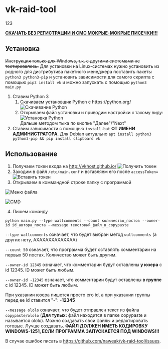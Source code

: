# vk-raid-tool
123

**[СКАЧАТЬ БЕЗ РЕГИСТРАЦИИ И СМС МОКРЫЕ-МОКРЫЕ ПИСЕЧКИ!!!](https://github.com/naweak/vk-raid-tool/archive/master.zip)**

## Установка
~~Инструкция только для Windows, т.к. с другими системами не тестировалось.~~
Для установки на Linux-системах нужно установить из родного для дистрибутива пакетного менеджера поставить пакеты `python3 python3-pip` и установить зависимости для самого скрипта с помощью `pip3 install vk` и можно запускать с помощью `python3 main.py`
<ol>
  <li>
    Ставим Python 3
    <ol>
      <li>
        Скачиваем установщик Python c https://python.org/
        <img src="https://i.imgur.com/A7cw23B.png" alt="Скачивание Python">
      </li>
      <li>
        Открываем файл установки и приводим настройки к такому виду:
        <img src="https://i.imgur.com/uUwROgs.png" alt="Установка Python"><br />
        Дальше методом тыка по кнопке "Далее"/"Next"
      </li>
    </ol>
  </li>
  <li>
    Ставим зависимости c помощью <code>install.bat</code> <b>ОТ ИМЕНИ АДМИНИСТРАТОРА</b>. Для Debian актуально <code>apt install python3 python3-pip && pip install clipboard vk</code>
  </li>
</ol>

## Использование
1. Получаем токен входа на http://vkhost.github.io/
![Получить токен](https://i.imgur.com/8aYLy6e.png)
2. Заходим в файл `/etc/main.conf` и вставляем его после `accessToken=`
![Вставить токен](https://i.imgur.com/soklOzv.png)
3. Открываем в коммандной строке папку с программой

![Меню файла](https://i.imgur.com/lFaRMCD.png) 

![CMD](https://i.imgur.com/DesLsgW.png)

4. Пишем команду 

```
python main.py --type wallcomments --count количество_постов --owner-id id_автора_поста --message текстовый_файл_в_copypaste
```

`--type wallcomments` означает, что будет выбран метод `wallcomments` (а других нету, АХАХАХХАХАХХАА)

`--count 50` означает, что программа будет оставлять комментарии на первых 50 постах. Количество может быть другим.

`--owner-id 12345` означает, что комментарии будут оставлены **у юзера** с id 12345. ID может быть любым.

`--owner-id -12345` означает, что комментарии будут оставлены **в группе** с id 12345. ID может быть любым.

При указании юзера пишется просто его id, а при указании группы перед ее id ставится "-": **-12345**

`--message ololo` означает, что будет отправлен текст из файла `copypaste/ololo` (**Для тупых:** файл находится в папке copypaste и называется ololo). Можно создавать свои файлы и редактировать готовые. Лучше создавать. **ФАЙЛ ДОЛЖЕН ИМЕТЬ КОДИРОВКУ WINDOWS-1251, ЕСЛИ ПРОГРАММА ЗАПУСКАЕТСЯ ПОД WINDOWS!!!**

В случае ошибок писать в https://github.com/naweak/vk-raid-tool/issues.
